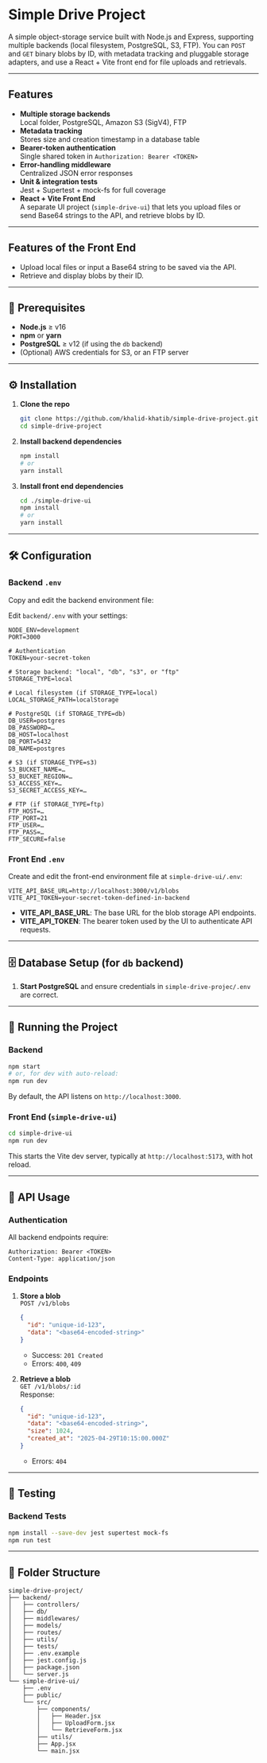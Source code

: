 # Simple Drive Project

A simple object-storage service built with Node.js and Express, supporting multiple backends (local filesystem, PostgreSQL, S3, FTP). You can `POST` and `GET` binary blobs by ID, with metadata tracking and pluggable storage adapters, and use a React + Vite front end for file uploads and retrievals.

---

## Features

- **Multiple storage backends**  
  Local folder, PostgreSQL, Amazon S3 (SigV4), FTP  
- **Metadata tracking**  
  Stores size and creation timestamp in a database table  
- **Bearer-token authentication**  
  Single shared token in `Authorization: Bearer <TOKEN>`  
- **Error-handling middleware**  
  Centralized JSON error responses  
- **Unit & integration tests**  
  Jest + Supertest + mock-fs for full coverage  
- **React + Vite Front End**  
  A separate UI project (`simple-drive-ui`) that lets you upload files or send Base64 strings to the API, and retrieve blobs by ID.

---

## Features of the Front End

- Upload local files or input a Base64 string to be saved via the API.  
- Retrieve and display blobs by their ID.

---

## 🔧 Prerequisites

- **Node.js** ≥ v16  
- **npm** or **yarn**  
- **PostgreSQL** ≥ v12 (if using the `db` backend)  
- (Optional) AWS credentials for S3, or an FTP server

---

## ⚙️ Installation

1. **Clone the repo**  
   ```bash
   git clone https://github.com/khalid-khatib/simple-drive-project.git
   cd simple-drive-project
   ```

2. **Install backend dependencies**  
   ```bash
   npm install
   # or
   yarn install
   ```

3. **Install front end dependencies**  
   ```bash
   cd ./simple-drive-ui
   npm install
   # or
   yarn install
   ```

---

## 🛠 Configuration

### Backend `.env`

Copy and edit the backend environment file:


Edit `backend/.env` with your settings:

```dotenv
NODE_ENV=development
PORT=3000

# Authentication
TOKEN=your-secret-token

# Storage backend: "local", "db", "s3", or "ftp"
STORAGE_TYPE=local

# Local filesystem (if STORAGE_TYPE=local)
LOCAL_STORAGE_PATH=localStorage

# PostgreSQL (if STORAGE_TYPE=db)
DB_USER=postgres
DB_PASSWORD=…
DB_HOST=localhost
DB_PORT=5432
DB_NAME=postgres

# S3 (if STORAGE_TYPE=s3)
S3_BUCKET_NAME=…
S3_BUCKET_REGION=…
S3_ACCESS_KEY=…
S3_SECRET_ACCESS_KEY=…

# FTP (if STORAGE_TYPE=ftp)
FTP_HOST=…
FTP_PORT=21
FTP_USER=…
FTP_PASS=…
FTP_SECURE=false
```

### Front End `.env`

Create and edit the front-end environment file at `simple-drive-ui/.env`:

```env
VITE_API_BASE_URL=http://localhost:3000/v1/blobs
VITE_API_TOKEN=your-secret-token-defined-in-backend
```

- **VITE_API_BASE_URL**: The base URL for the blob storage API endpoints.  
- **VITE_API_TOKEN**: The bearer token used by the UI to authenticate API requests.

---

## 🗄️ Database Setup (for `db` backend)

1. **Start PostgreSQL** and ensure credentials in `simple-drive-projec/.env` are correct.  

---

## 🚀 Running the Project

### Backend

```bash
npm start
# or, for dev with auto-reload:
npm run dev
```

By default, the API listens on `http://localhost:3000`.

### Front End (`simple-drive-ui`)

```bash
cd simple-drive-ui
npm run dev
```

This starts the Vite dev server, typically at `http://localhost:5173`, with hot reload.

---

## 📖 API Usage

### Authentication

All backend endpoints require:

```
Authorization: Bearer <TOKEN>
Content-Type: application/json
```

### Endpoints

1. **Store a blob**  
   `POST /v1/blobs`  
   ```json
   {
     "id": "unique-id-123",
     "data": "<base64-encoded-string>"
   }
   ```
   - Success: `201 Created`
   - Errors: `400`, `409`

2. **Retrieve a blob**  
   `GET /v1/blobs/:id`  
   Response:
   ```json
   {
     "id": "unique-id-123",
     "data": "<base64-encoded-string>",
     "size": 1024,
     "created_at": "2025-04-29T10:15:00.000Z"
   }
   ```
   - Errors: `404`

---

## 🧪 Testing

### Backend Tests

```bash
npm install --save-dev jest supertest mock-fs
npm run test
```

---

## 📂 Folder Structure

```
simple-drive-project/
├── backend/
│   ├── controllers/
│   ├── db/
│   ├── middlewares/
│   ├── models/
│   ├── routes/
│   ├── utils/
│   ├── tests/
│   ├── .env.example
│   ├── jest.config.js
│   ├── package.json
│   └── server.js
└── simple-drive-ui/
    ├── .env
    ├── public/
    └── src/
        ├── components/
        │   ├── Header.jsx
        │   ├── UploadForm.jsx
        │   └── RetrieveForm.jsx
        ├── utils/
        ├── App.jsx
        └── main.jsx
```

